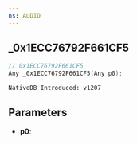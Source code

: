 ```yaml
---
ns: AUDIO
---
```

## _0x1ECC76792F661CF5

```c
// 0x1ECC76792F661CF5
Any _0x1ECC76792F661CF5(Any p0);
```

```
NativeDB Introduced: v1207
```

## Parameters
* **p0**:
